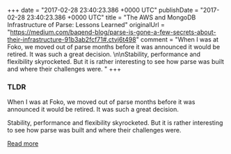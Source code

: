+++
date = "2017-02-28 23:40:23.386 +0000 UTC"
publishDate = "2017-02-28 23:40:23.386 +0000 UTC"
title = "The AWS and MongoDB Infrastructure of Parse: Lessons Learned"
originalUrl = "https://medium.com/baqend-blog/parse-is-gone-a-few-secrets-about-their-infrastructure-91b3ab2fcf71#.ctvj6t498"
comment = "When  I was at Foko, we moved out of parse months before it was announced it would be retired. It was such a great decision. \n\nStability, performance and flexibility skyrocketed. But it is rather interesting to see how parse was built and where their challenges were. "
+++

### TLDR

When  I was at Foko, we moved out of parse months before it was announced it would be retired. It was such a great decision. 

Stability, performance and flexibility skyrocketed. But it is rather interesting to see how parse was built and where their challenges were. 

[Read more](https://medium.com/baqend-blog/parse-is-gone-a-few-secrets-about-their-infrastructure-91b3ab2fcf71#.ctvj6t498)
